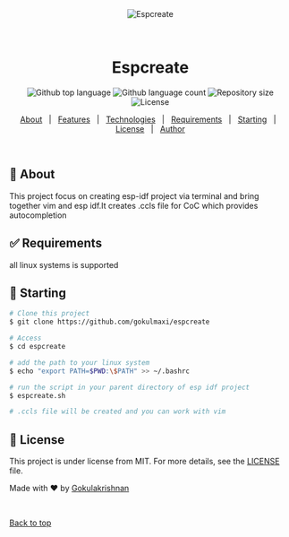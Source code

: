 <div align="center" id="top"> 
  <img src="./.github/app.gif" alt="Espcreate" />

  &#xa0;

</div>

<h1 align="center">Espcreate</h1>

<p align="center">
  <img alt="Github top language" src="https://img.shields.io/github/languages/top/{{YOUR_GITHUB_USERNAME}}/espcreate?color=56BEB8">

  <img alt="Github language count" src="https://img.shields.io/github/languages/count/{{YOUR_GITHUB_USERNAME}}/espcreate?color=56BEB8">

  <img alt="Repository size" src="https://img.shields.io/github/repo-size/{{YOUR_GITHUB_USERNAME}}/espcreate?color=56BEB8">

  <img alt="License" src="https://img.shields.io/github/license/{{YOUR_GITHUB_USERNAME}}/espcreate?color=56BEB8">

  <!-- <img alt="Github issues" src="https://img.shields.io/github/issues/{{YOUR_GITHUB_USERNAME}}/espcreate?color=56BEB8" /> -->

  <!-- <img alt="Github forks" src="https://img.shields.io/github/forks/{{YOUR_GITHUB_USERNAME}}/espcreate?color=56BEB8" /> -->

  <!-- <img alt="Github stars" src="https://img.shields.io/github/stars/{{YOUR_GITHUB_USERNAME}}/espcreate?color=56BEB8" /> -->
</p>

<!-- Status -->

<!-- <h4 align="center"> 
	🚧  Espcreate 🚀 Under construction...  🚧
  bringing esp-idf and vim together
</h4> 

<hr> -->

<p align="center">
  <a href="#dart-about">About</a> &#xa0; | &#xa0; 
  <a href="#sparkles-features">Features</a> &#xa0; | &#xa0;
  <a href="#rocket-technologies">Technologies</a> &#xa0; | &#xa0;
  <a href="#white_check_mark-requirements">Requirements</a> &#xa0; | &#xa0;
  <a href="#checkered_flag-starting">Starting</a> &#xa0; | &#xa0;
  <a href="#memo-license">License</a> &#xa0; | &#xa0;
  <a href="https://github.com/{{YOUR_GITHUB_USERNAME}}" target="_blank">Author</a>
</p>

<br>

## :dart: About ##
This project focus on creating esp-idf project via terminal and bring together vim and esp idf.It creates .ccls file for CoC which provides autocompletion

## :white_check_mark: Requirements ##

all linux systems is supported

## :checkered_flag: Starting ##

```bash
# Clone this project
$ git clone https://github.com/gokulmaxi/espcreate

# Access
$ cd espcreate

# add the path to your linux system
$ echo "export PATH=$PWD:\$PATH" >> ~/.bashrc

# run the script in your parent directory of esp idf project
$ espcreate.sh

# .ccls file will be created and you can work with vim 
```

## :memo: License ##

This project is under license from MIT. For more details, see the [LICENSE](LICENSE.md) file.


Made with :heart: by <a href="https://github.com/gokulmaxi" target="_blank">Gokulakrishnan</a>

&#xa0;

<a href="#top">Back to top</a>
